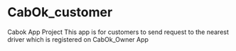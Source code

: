 # CabOk_customer
Cabok App Project
This app is for customers to send request to the nearest driver which is registered on CabOk_Owner App
